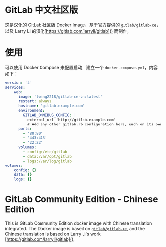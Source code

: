 # GitLab 中文社区版

这是汉化的 GitLab 社区版 Docker Image，基于官方提供的 [`gitlab/gitlab-ce`](https://hub.docker.com/r/gitlab/gitlab-ce/)，以及 Larry Li 的汉化[https://gitlab.com/larryli/gitlab]() 而制作。

# 使用

可以使用 Docker Compose 来配置启动，建立一个 `docker-compose.yml`，内容如下：

```yml
version: '2'
services:
    web:
      image: 'twang2218/gitlab-ce-zh:latest'
      restart: always
      hostname: 'gitlab.example.com'
      environment:
        GITLAB_OMNIBUS_CONFIG: |
          external_url 'http://gitlab.example.com'
          # Add any other gitlab.rb configuration here, each on its own line
      ports:
        - '80:80'
        - '443:443'
        - '22:22'
      volumes:
        - config:/etc/gitlab
        - data:/var/opt/gitlab
        - logs:/var/log/gitlab
volumes:
    config: {}
    data: {}
    logs: {}
```

# GitLab Community Edition - Chinese Edition

This is GitLab Community Edition docker image with Chinese translation integrated. The Docker image is based on [`gitlab/gitlab-ce`](https://hub.docker.com/r/gitlab/gitlab-ce/), and the Chinese translation is based on Larry Li's work [https://gitlab.com/larryli/gitlab]().
